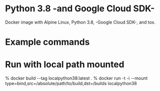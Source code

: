 Python 3.8 -and Google Cloud SDK-
=============================

Docker image with Alpine Linux, Python 3.8, -Google Cloud SDK-, and tox.

Example commands
=

Run with local path mounted
==
% docker build --tag localpython38:latest .
% docker run -t -i --mount type=bind,src=/absolute/path/to/build,dst=/builds localpython38
